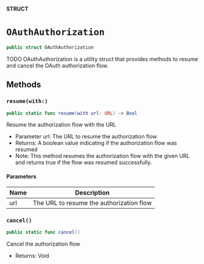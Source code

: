 **STRUCT**

# `OAuthAuthorization`

```swift
public struct OAuthAuthorization
```

TODO
OAuthAuthorization is a utility struct that provides methods to resume and cancel the OAuth authorization flow.

## Methods
### `resume(with:)`

```swift
public static func resume(with url: URL) -> Bool
```

Resume the authorization flow with the URL
- Parameter url: The URL to resume the authorization flow
- Returns: A boolean value indicating if the authorization flow was resumed
- Note: This method resumes the authorization flow with the given URL and returns true if the flow was resumed successfully.

#### Parameters

| Name | Description |
| ---- | ----------- |
| url | The URL to resume the authorization flow |

### `cancel()`

```swift
public static func cancel()
```

Cancel the authorization flow
- Returns: Void
